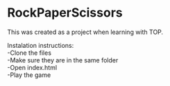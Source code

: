 # RockPaperScissors
 
This was created as a project when learning with TOP.

Instalation instructions:\
-Clone the files\
-Make sure they are in the same folder\
-Open index.html\
-Play the game
